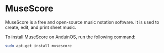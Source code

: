 # MuseScore

MuseScore is a free and open-source music notation software. It is used to create, edit, and print sheet music.

To install MuseScore on AnduinOS, run the following command:

```bash
sudo apt-get install musescore
```